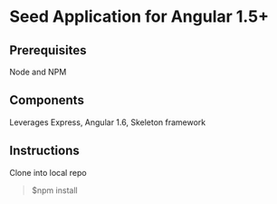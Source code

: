 # Seed Application for Angular 1.5+ 

## Prerequisites

Node and NPM

## Components

Leverages Express, Angular 1.6, Skeleton framework

## Instructions

Clone into local repo

> $npm install